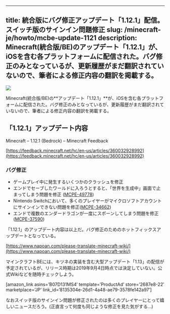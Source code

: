 
---
title: 統合版にバグ修正アップデート「1.12.1」配信。スイッチ版のサインイン問題修正
slug: /minecraft-je/howto/mcbe-update-1121
description: Minecraft(統合版/BE)のアップデート「1.12.1」が、iOSを含む各プラットフォームに配信された。バグ修正のみとなっているが、更新履歴がまだ翻訳されていないので、筆者による修正内容の翻訳を掲載する。
---

![](https://cdn-ak.f.st-hatena.com/images/fotolife/s/sasigume/20210208/20210208121002.jpg)

Minecraft(統合版/BE)の**アップデート「1.12.1」**が、iOSを含む各プラットフォームに配信された。バグ修正のみとなっているが、更新履歴がまだ翻訳されていないので、筆者による修正内容の翻訳を掲載する。

## 「1.12.1」アップデート内容

Minecraft – 1.12.1 (Bedrock) – Minecraft Feedback

[https://feedback.minecraft.net/hc/en-us/articles/360032928992](https://feedback.minecraft.net/hc/en-us/articles/360032928992)

### バグ修正

*   ゲームプレイ中に発生するいくつかのクラッシュを修正
*   エンドでセーブしたワールドに入ろうとすると、「世界を生成中」画面で止まってしまう問題を修正 ([MCPE-49778](https://bugs.mojang.com/browse/MCPE-49778))
*   Nintendo Switchにおいて、多くのプレイヤーがマイクロソフトアカウントにサインインできない問題を修正([MCPE-34662](https://bugs.mojang.com/browse/MCPE-34662))
*   エンドで複数のエンダードラゴンが一度にスポーンしてしまう問題を修正 ([MCPE-37590](https://bugs.mojang.com/browse/MCPE-37590))

「1.12.1」のアップデート内容は以上だ。バグ修正のためのホットフィックスアップデートとなっている。

[https://www.napoan.com/please-translate-minecraft-wiki/](https://www.napoan.com/please-translate-minecraft-wiki/)

マインクラフトBEには、キツネの実装を含む大型アップデート「1.13」の配信が予定されているが、リリース時期は2019年9月4日時点では決定していない。公式Wikiなどを随時チェックしよう。

\[amazon\_link asins=’B07D131MS4′ template=’ProductAd’ store=’2687e8-22′ marketplace=’JP’ link\_id=’8135304e-26d1-4a48-ae79-3578fe142a97′\]

なおスイッチ版のサインイン問題が修正されたのは多くのプレイヤーにとって嬉しいニュースだろう。(正直言って何度も同じような修正を見た気がする…)
